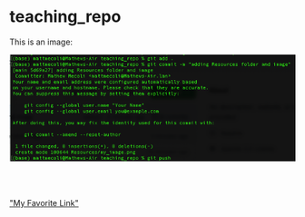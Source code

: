 # teaching_repo

This is an image: 

![GitHub Upload Steps](https://github.com/mattmecoli/teaching_repo/blob/main/my_images/Screenshot%20at%20Jul%2009%2016-40-16.png)

<br><br>

["My Favorite Link"](http://www.google.com)

